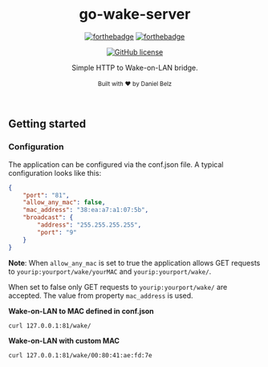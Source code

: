 ﻿﻿﻿<h1 align="center">go-wake-server</h1><div align="center">

[![forthebadge](https://forthebadge.com/images/badges/fuck-it-ship-it.svg)](https://forthebadge.com)
[![forthebadge](https://forthebadge.com/images/badges/made-with-go.svg)](https://forthebadge.com)

[![GitHub license](https://img.shields.io/github/license/LegendaryB/go-wake-server.svg?longCache=true&style=flat-square)](https://github.com/LegendaryB/go-wake-server/blob/master/LICENSE.md)

Simple HTTP to Wake-on-LAN bridge.
<br>
<br>
<sub>Built with ❤︎ by Daniel Belz</sub>
</div><br>

## Getting started

### Configuration
The application can be configured via the conf.json file. A typical configuration looks like this:

```json
{
    "port": "81",
    "allow_any_mac": false,
    "mac_address": "38:ea:a7:a1:07:5b",
    "broadcast": {
        "address": "255.255.255.255",
        "port": "9"
    }
}
```
**Note**: When `allow_any_mac` is set to true the application allows GET requests to `yourip:yourport/wake/yourMAC` and `yourip:yourport/wake/`. 

When set to false only GET requests to `yourip:yourport/wake/` are accepted. The value from property `mac_address` is used.

**Wake-on-LAN to MAC defined in conf.json**

`curl 127.0.0.1:81/wake/`

**Wake-on-LAN with custom MAC**

`curl 127.0.0.1:81/wake/00:80:41:ae:fd:7e`
